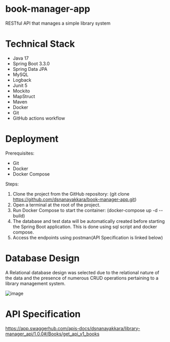 # book-manager-app
RESTful API that manages a simple library system

# Technical Stack
* Java 17
* Spring Boot 3.3.0
* Spring Data JPA
* MySQL
* Logback
* Junit 5
* Mockito
* MapStruct
* Maven
* Docker
* Git
* GitHub actions workflow

# Deployment
Prerequisites:
- Git
- Docker
- Docker Compose

Steps:
1. Clone the project from the GitHub repository: (git clone https://github.com/dsnanayakkara/book-manager-app.git)
2. Open a terminal at the root of the project.
3. Run Docker Compose to start the container: (docker-compose up -d --build)
4. The database and test data will be automatically created before starting the Spring Boot application. This is done using sql script and docker compose.
5.  Access the endpoints using postman(API Specification is linked below)

# Database Design
A Relational database design was selected due to the relational nature of the data and the presence of numerous CRUD operations pertaining to a library management system.


![image](https://github.com/dsnanayakkara/book-manager-app/assets/47851416/cb357987-1aee-4bd0-bf3f-e5b9ac3d90c8)

# API Specification
https://app.swaggerhub.com/apis-docs/dsnanayakkara/library-manager_api/1.0.0#/Books/get_api_v1_books
